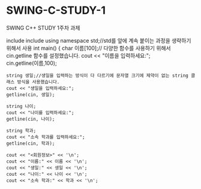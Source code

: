 # SWING-C-STUDY-1
SWING C++ STUDY 1주차 과제

include<iostream>
include <string>
using namespace std;//std를 앞에 계속 붙이는 과정을 생략하기 위해서 사용
int main()
{
	char 이름[100];// 다양한 함수를 사용하기 위해서 cin.getline 함수를 설정했습니다.
	cout << "이름을 입력하세요:";  
	cin.getline(이름,100);


	string 생일;//생일을 입력하는 방식이 다 다르기에 문자열 크기에 제약이 없는 string 클래스 방식을 사용했습니다.
	cout << "생일을 입력하세요:";
	getline(cin, 생일);

	string 나이;
	cout << "나이를 입력하세요:";
	getline(cin, 나이);

	string 학과;
	cout << "소속 학과를 입력하세요:";
	getline(cin, 학과);

	cout << "<회원정보>" << '\n';
	cout << "이름:" << 이름 << '\n';
	cout << "생일:" << 생일 << '\n';
	cout << "나이:" << 나이 << '\n';
	cout << "소속 학과:" << 학과 << '\n';
	

